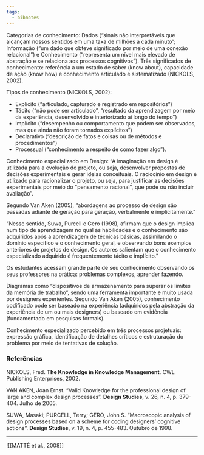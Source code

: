 ```yaml
---
tags:
  - bibnotes
---
```

Categorias de conhecimento: Dados (“sinais não interpretáveis que alcançam nossos sentidos em uma taxa de milhões a cada minuto”; Informação (“um dado que obteve significado por meio de uma conexão relacional”) e Conhecimento (“representa um nível mais elevado de abstração e se relaciona aos processos cognitivos”).
Três significados de conhecimento: referência a um estado de saber (know about), capacidade de ação (know how) e conhecimento articulado e sistematizado (NICKOLS, 2002).

Tipos de conhecimento (NICKOLS, 2002): 
- Explícito (“articulado, capturado e registrado em repositórios”)
- Tácito (“não pode ser articulado”, “resultado da aprendizagem por meio da experiência, desenvolvido e interiorizado ai longo do tempo”)
- Implícito (“desempenho ou comportamento que podem ser observados, mas que ainda não foram tornados explícitos”)
- Declarativo (“descrição de fatos e coisas ou de métodos e procedimentos”)
- Processual (“conhecimento a respeito de como fazer algo”).

Conhecimento especializado em Design: “A imaginação em design é utilizada para a evolução do projeto, ou seja, desenvolver propostas de decisões experimentais e gerar ideias conceituais. O raciocínio em design é utilizado para racionalizar o projeto, ou seja, para justificar as decisões experimentais por meio do "pensamento racional", que pode ou não incluir avaliação”.

Segundo Van Aken (2005), “abordagens ao processo de design são passadas adiante de geração para geração, verbalmente e implicitamente.”

“Nesse sentido, Suwa, Purcell e Gero (1998), afirmam que o design implica num tipo de aprendizagem no qual as habilidades e o conhecimento são adquiridos após a aprendizagem de técnicas básicas, assimilando o domínio específico e o conhecimento geral, e observando bons exemplos anteriores de projetos de design. Os autores salientam que o conhecimento especializado adquirido é frequentemente tácito e implícito.”

Os estudantes acessam grande parte de seu conhecimento observando os seus professores na prática: problemas complexos, aprender fazendo.

Diagramas como “dispositivos de armazenamento para superar os limites da memória de trabalho”, sendo uma ferramenta importante e muito usada por designers experientes.
Segundo Van Aken (2005), conhecimento codificado pode ser baseado na experiência (adquiridos pela abstração da experiência de um ou mais designers) ou baseado em evidência (fundamentado em pesquisas formais).

Conhecimento especializado percebido em três processos projetuais: expressão gráfica, identificação de detalhes críticos e estruturação do problema por meio de tentativas de solução.

### Referências
NICKOLS, Fred. **The Knowledge in Knowledge Management**. CWL Publishing Enterprises, 2002.

VAN AKEN, Joan Ernst. “Valid Knowledge for the professional design of large and complex design processes”. **Design Studies**, v. 26, n. 4, p. 379-404. Julho de 2005.

SUWA, Masaki; PURCELL, Terry; GERO, John S. “Macroscopic analysis of design processes based on a scheme for coding designers’ cognitive actions”. **Design Studies**, v. 19, n. 4, p. 455-483. Outubro de 1998.

---

![[MATTÉ et al., 2008]]